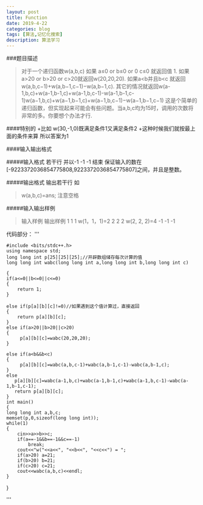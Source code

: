 ```yaml
---
layout: post
title: Function
date: 2019-4-22
categories: blog
tags: [算法,记忆化搜索]
description: 算法学习
---
```

###题目描述


>对于一个递归函数w(a,b,c)
>如果  a≤0 or  b≤0 or 0  c≤0 就返回值 1.
>如果a>20 or b>20 or c>20就返回w(20,20,20).
>如果a<b并且b<c 就返回w(a,b,c−1)+w(a,b−1,c−1)−w(a,b−1,c).
>其它的情况就返回w(a-1,b,c)+w(a-1,b-1,c)+w(a-1,b,c-1)-w(a-1,b-1,c-1)w(a−1,b,c)+w(a−1,b−1,c)+w(a−1,b,c−1)−w(a−1,b−1,c−1)
>这是个简单的递归函数，但实现起来可能会有些问题。当a,b,c均为15时，调用的次数将非常的多。你要想个办法才行.

####特别的
+比如 w(30,-1,0)既满足条件1又满足条件2
+这种时候我们就按最上面的条件来算  所以答案为1

####输入输出格式

#####输入格式
若干行
并以-1 -1 -1 结束
保证输入的数在[-9223372036854775808,9223372036854775807]之间，并且是整数。

#####输出格式
输出若干行
如
>w(a,b,c)=ans;
>注意空格

#####输入输出样例        
>输入样例              输出样例
>1 1 1              w(1，1，1)=2
>2 2 2              w(2, 2, 2)=4
>-1 -1 -1


代码部分：
'''

    #include <bits/stdc++.h>
    using namespace std;
    long long int p[25][25][25];//开辟数组储存每次计算的值
    long long int wabc(long long int a,long long int b,long long int c)

    {
    if(a<=0||b<=0||c<=0)
    {
        return 1;
    }

    else if(p[a][b][c]!=0)//如果遇到这个值计算过，直接返回
    {
        return p[a][b][c];
    }
    else if(a>20||b>20||c>20)
    {
         p[a][b][c]=wabc(20,20,20);
    }

    else if(a<b&&b<c)
    {
         p[a][b][c]=wabc(a,b,c-1)+wabc(a,b-1,c-1)-wabc(a,b-1,c);
    }
    else
       p[a][b][c]=wabc(a-1,b,c)+wabc(a-1,b-1,c)+wabc(a-1,b,c-1)-wabc(a-1,b-1,c-1);
       return p[a][b][c];
    }
    int main()
    {
    long long int a,b,c;
    memset(p,0,sizeof(long long int));
    while(1)
    {
        cin>>a>>b>>c;
        if(a==-1&&b==-1&&c==-1)
            break;
        cout<<"w("<<a<<", "<<b<<", "<<c<<") = ";
        if(a>20) a=21;
        if(b>20) b=21;
        if(c>20) c=21;
        cout<<wabc(a,b,c)<<endl;
    }
}

'''





